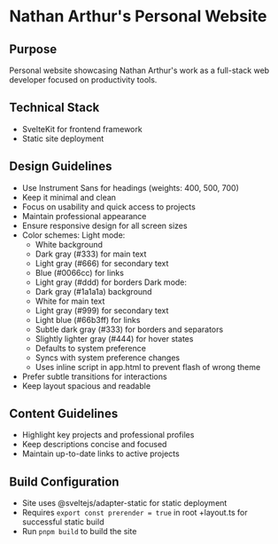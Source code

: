 # Nathan Arthur's Personal Website

## Purpose
Personal website showcasing Nathan Arthur's work as a full-stack web developer focused on productivity tools.

## Technical Stack
- SvelteKit for frontend framework
- Static site deployment

## Design Guidelines
- Use Instrument Sans for headings (weights: 400, 500, 700)
- Keep it minimal and clean
- Focus on usability and quick access to projects
- Maintain professional appearance
- Ensure responsive design for all screen sizes
- Color schemes:
  Light mode:
  - White background
  - Dark gray (#333) for main text
  - Light gray (#666) for secondary text
  - Blue (#0066cc) for links
  - Light gray (#ddd) for borders
  Dark mode:
  - Dark gray (#1a1a1a) background
  - White for main text
  - Light gray (#999) for secondary text
  - Light blue (#66b3ff) for links
  - Subtle dark gray (#333) for borders and separators
  - Slightly lighter gray (#444) for hover states
  - Defaults to system preference
  - Syncs with system preference changes
  - Uses inline script in app.html to prevent flash of wrong theme
- Prefer subtle transitions for interactions
- Keep layout spacious and readable

## Content Guidelines
- Highlight key projects and professional profiles
- Keep descriptions concise and focused
- Maintain up-to-date links to active projects

## Build Configuration
- Site uses @sveltejs/adapter-static for static deployment
- Requires `export const prerender = true` in root +layout.ts for successful static build
- Run `pnpm build` to build the site
